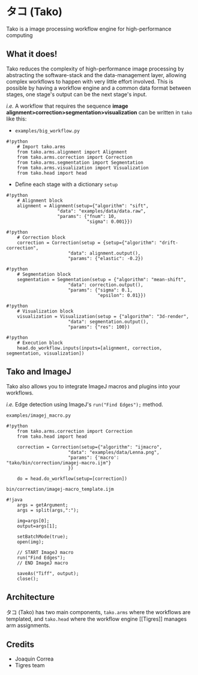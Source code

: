 
タコ (Tako)
===
Tako is a image processing workflow engine for high-performance computing

What it does!
---
Tako reduces the complexity of high-performance image processing by abstracting the software-stack and the data-management layer, allowing complex workflows to happen with very little effort involved. This is possible by having 
a workflow engine and a common data format between stages, one stage's output can be the next stage's input.
 
*i.e.* A workflow that requires the sequence **image alignment>correction>segmentation>visualization** can be written 
in `tako` like this:

  - `examples/big_workflow.py`

```
#!python
    # Import tako.arms
    from tako.arms.alignment import Alignment
    from tako.arms.correction import Correction
    from tako.arms.segmentation import Segmentation
    from tako.arms.visualization import Visualization
    from tako.head import head
```

  - Define each stage with a dictionary `setup`
  
```
#!python
    # Alignment block
    alignment = Alignment(setup={"algorithm": "sift",
                   "data": "examples/data/data.raw",
                   "params": {"fnum": 10,
                              "sigma": 0.001}})
```

```
#!python
    # Correction block
    correction = Correction(setup = {setup={"algorithm": "drift-correction",
                       "data": alignment.output(),
                       "params": {"elastic": -0.2})
```

```
#!python
    # Segmentation block
    segmentation = Segmentation(setup = {"algorithm": "mean-shift",
                       "data": correction.output(),
                       "params": {"sigma": 0.1,
                                  "epsilon": 0.01}})
```

```
#!python
    # Visualization block
    visualization = Visualization(setup = {"algorithm": "3d-render",
                       "data": segmentation.output(),
                       "params": {"res": 100})
```

```
#!python
    # Execution block
    head.do_workflow.inputs(inputs=[alignment, correction, segmentation, visualization])
```

Tako and ImageJ
---
Tako also allows you to integrate ImageJ macros and plugins into your workflows.

*i.e.* Edge detection using ImageJ's `run("Find Edges");` method. 

`examples/imagej_macro.py`
```
#!python
    from tako.arms.correction import Correction
    from tako.head import head
    
    correction = Correction(setup={"algorithm": "ijmacro",
                       "data": "examples/data/Lenna.png",
                       "params": {'macro': "tako/bin/correction/imagej-macro.ijm"}
                       })
    
    do = head.do_workflow(setup=[correction])
```

`bin/correction/imagej-macro_template.ijm`
```
#!java
    args = getArgument;
    args = split(args,":");

    img=args[0];
    output=args[1];
    
    setBatchMode(true);
    open(img);
    
    // START ImageJ macro
    run("Find Edges");
    // END ImageJ macro
    
    saveAs("Tiff", output);
    close();
```

Architecture
---
タコ (Tako) has two main components, `tako.arms` where the workflows are templated, and `tako.head` where the workflow engine [[Tigres]] manages arm assignments.

Credits
---

  - Joaquin Correa
  - Tigres team
